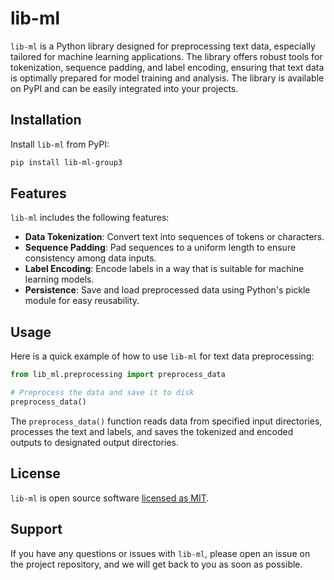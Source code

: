 # lib-ml

`lib-ml` is a Python library designed for preprocessing text data, especially tailored for machine learning applications. The library offers robust tools for tokenization, sequence padding, and label encoding, ensuring that text data is optimally prepared for model training and analysis. The library is available on PyPI and can be easily integrated into your projects.

## Installation

Install `lib-ml` from PyPI:

```bash
pip install lib-ml-group3
```

## Features

`lib-ml` includes the following features:
- **Data Tokenization**: Convert text into sequences of tokens or characters.
- **Sequence Padding**: Pad sequences to a uniform length to ensure consistency among data inputs.
- **Label Encoding**: Encode labels in a way that is suitable for machine learning models.
- **Persistence**: Save and load preprocessed data using Python's pickle module for easy reusability.

## Usage

Here is a quick example of how to use `lib-ml` for text data preprocessing:

```python
from lib_ml.preprocessing import preprocess_data

# Preprocess the data and save it to disk
preprocess_data()
```

The `preprocess_data()` function reads data from specified input directories, processes the text and labels, and saves the tokenized and encoded outputs to designated output directories.

## License

`lib-ml` is open source software [licensed as MIT](LICENSE).

## Support

If you have any questions or issues with `lib-ml`, please open an issue on the project repository, and we will get back to you as soon as possible.